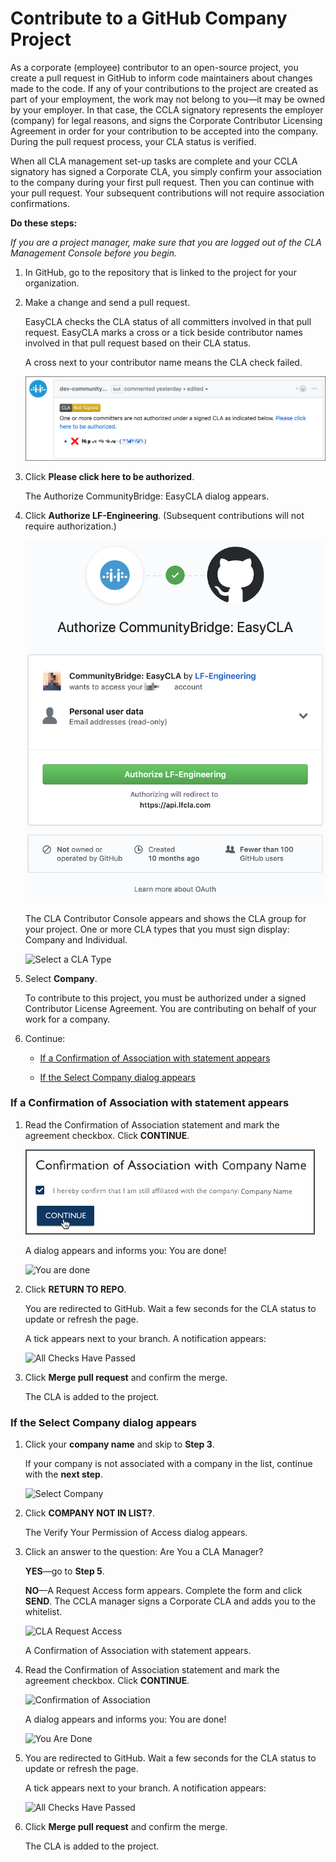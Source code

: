 # Contribute to a GitHub Company Project
As a corporate (employee) contributor to an open-source project, you create a pull request in GitHub to inform code maintainers about changes made to the code. If any of your contributions to the project are created as part of your employment, the work may not belong to you—it may be owned by your employer. In that case, the CCLA signatory represents the employer (company) for legal reasons, and signs the Corporate Contributor Licensing Agreement in order for your contribution to be accepted into the company. During the pull request process, your CLA status is verified.

When all CLA management set-up tasks are complete and your CCLA signatory has signed a Corporate CLA, you simply confirm your association to the company during your first pull request. Then you can continue with your pull request. Your subsequent contributions will not require association confirmations.

**Do these steps:**

*If you are a project manager, make sure that you are logged out of the CLA Management Console before you begin.*

1. In GitHub, go to the repository that is linked to the project for your organization.

1. Make a change and send a pull request.

   EasyCLA checks the CLA status of all committers involved in that pull request. EasyCLA marks a cross or a tick beside contributor names involved in that pull request based on their CLA status.

   A cross next to your contributor name means the CLA check failed.

   ![GitHub Company Contributor Fail](imgs/cla_github_company_contributor_fail.png)

1. Click **Please click here to be authorized**.

   The Authorize CommunityBridge: EasyCLA dialog appears.

1. Click **Authorize LF-Engineering**. (Subsequent contributions will not require authorization.)

   ![Authorize CommunityBridge: EasyCLA](imgs/cla_authorize_easycla.png)

   The CLA Contributor Console appears and shows the CLA group for your project. One or more CLA types that you must sign display: Company and Individual.

   ![Select a CLA Type](imgs/cla-github-select-company-or-individual.png)

1. Select **Company**.

   To contribute to this project, you must be authorized under a signed Contributor License Agreement. You are contributing on behalf of your work for a company.

1. Continue:

    + [If a Confirmation of Association with statement appears](#if-a-confirmation-of-association-with-statement-appears)

    + [If the Select Company dialog appears](#if-the-select-company-dialog-appears)

### If a Confirmation of Association with statement appears

1. Read the Confirmation of Association statement and mark the agreement checkbox. Click **CONTINUE**.

   ![Confirmation of Association](imgs/cla_github_confirmation_of_association.png)

   A dialog appears and informs you: You are done!

   ![You are done](imgs/cla-github-you-are-done.png)

1. Click **RETURN TO REPO**.

   You are redirected to GitHub. Wait a few seconds for the CLA status to update or refresh the page.

   A tick appears next to your branch. A notification appears:

   ![All Checks Have Passed](imgs/cla-github-all-checks-passed.png)

1. Click **Merge pull request** and confirm the merge.

   The CLA is added to the project.

### If the Select Company dialog appears

1. Click your **company name** and skip to **Step 3**.

   If your company is not associated with a company in the list, continue with the **next step**.

   ![Select Company](imgs/cla-contributor-select-company.png)

1. Click **COMPANY NOT IN LIST?**.

   The Verify Your Permission of Access dialog appears.

1. Click an answer to the question: Are You a CLA Manager?

   **YES**—go to **Step 5**.

   **NO**—A Request Access form appears. Complete the form and click **SEND**. The CCLA manager signs a Corporate CLA and adds you to the whitelist.

   ![CLA Request Access](imgs/cla-request-access.png)

   A Confirmation of Association with statement appears.

1. Read the Confirmation of Association statement and mark the agreement checkbox. Click **CONTINUE**.

   ![Confirmation of Association](imgs/cla-github-confirmation-of-association.png)

   A dialog appears and informs you: You are done!

   ![You Are Done](imgs/cla-github-you-are-done.png)

1. You are redirected to GitHub. Wait a few seconds for the CLA status to update or refresh the page.

   A tick appears next to your branch. A notification appears:

   ![All Checks Have Passed](imgs/cla-github-all-checks-passed.png)

1. Click **Merge pull request** and confirm the merge.

   The CLA is added to the project.
